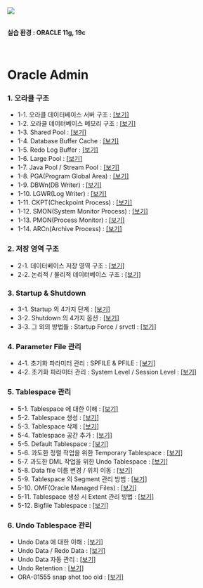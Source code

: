 
<img src="https://github.com/corvina1208/Oracle_Admin/assets/157337929/715f35d6-0331-4da1-851a-b91bf6b0508d.png">  
<br/>
<br/>

**실습 환경 : ORACLE 11g, 19c**  

<br/>

# Oracle Admin

### 1. 오라클 구조
- 1-1. 오라클 데이터베이스 서버 구조 : [[보기]](https://github.com/corvina1208/Oracle_Admin/blob/main/1-1.%20%EC%98%A4%EB%9D%BC%ED%81%B4%20%EB%8D%B0%EC%9D%B4%ED%84%B0%EB%B2%A0%EC%9D%B4%EC%8A%A4%20%EC%84%9C%EB%B2%84%20%EA%B5%AC%EC%A1%B0.md)
- 1-2. 오라클 데이터베이스 메모리 구조 : [[보기]](https://github.com/corvina1208/Oracle_Admin/blob/main/1-2.%20%EC%98%A4%EB%9D%BC%ED%81%B4%20%EB%8D%B0%EC%9D%B4%ED%84%B0%EB%B2%A0%EC%9D%B4%EC%8A%A4%20%EB%A9%94%EB%AA%A8%EB%A6%AC%20%EA%B5%AC%EC%A1%B0.md)
- 1-3. Shared Pool : [[보기]](https://github.com/corvina1208/Oracle_Admin/blob/main/1-3.%20Shared%20Pool.md)
- 1-4. Database Buffer Cache : [[보기]](https://github.com/corvina1208/Oracle_Admin/blob/main/1-4.%20Database%20Buffer%20Cache.md)
- 1-5. Redo Log Buffer : [[보기]](https://github.com/corvina1208/Oracle_Admin/blob/main/1-5.%20Redo%20Log%20Buffer.md)
- 1-6. Large Pool : [[보기]](https://github.com/corvina1208/Oracle_Admin/blob/main/1-6.%20Large%20Pool.md)
- 1-7. Java Pool / Stream Pool : [[보기]](https://github.com/corvina1208/Oracle_Admin/blob/main/1-7.%20Java%20Pool%2C%20Stream%20Pool.md)
- 1-8. PGA(Program Global Area) : [[보기]](https://github.com/corvina1208/Oracle_Admin/blob/main/1-8.%20PGA.md)
- 1-9. DBWn(DB Writer) : [[보기]](https://github.com/corvina1208/Oracle_Admin/blob/main/1-9.%20DBWn(DB%20Writer).md)
- 1-10. LGWR(Log Writer) : [[보기]](https://github.com/corvina1208/Oracle_Admin/blob/main/1-10.%20LGWR(Log%20Writer).md)
- 1-11. CKPT(Checkpoint Process) : [[보기]](https://github.com/corvina1208/Oracle_Admin/blob/main/1-11.%20CKPT(Checkpoint%20Process).md)
- 1-12. SMON(System Monitor Process) : [[보기]](https://github.com/corvina1208/Oracle_Admin/blob/main/1-12.%20SMON(System%20Monitor%20Process).md)
- 1-13. PMON(Process Monitor) : [[보기]](https://github.com/corvina1208/Oracle_Admin/blob/main/1-13.%20PMON(Process%20Monitor).md)
- 1-14. ARCn(Archive Process) : [[보기]](https://github.com/corvina1208/Oracle_Admin/blob/main/1-14.%20ARCn(Archive%20Process).md)

### 2. 저장 영역 구조
- 2-1. 데이터베이스 저장 영역 구조 : [[보기]](https://github.com/corvina1208/Oracle_Admin/blob/main/2-1.%20%EB%8D%B0%EC%9D%B4%ED%84%B0%EB%B2%A0%EC%9D%B4%EC%8A%A4%20%EC%A0%80%EC%9E%A5%20%EC%98%81%EC%97%AD%20%EA%B5%AC%EC%A1%B0.md)
- 2-2. 논리적 / 물리적 데이터베이스 구조 : [[보기]](https://github.com/corvina1208/Oracle_Admin/blob/main/2-2.%20%EB%85%BC%EB%A6%AC%EC%A0%81%2C%20%EB%AC%BC%EB%A6%AC%EC%A0%81%20%EB%8D%B0%EC%9D%B4%ED%84%B0%EB%B2%A0%EC%9D%B4%EC%8A%A4%20%EA%B5%AC%EC%A1%B0.md)

### 3. Startup & Shutdown
- 3-1. Startup 의 4가지 단계 : [[보기]](https://github.com/corvina1208/Oracle_Admin/blob/main/3-1.%20Startup%20%EC%9D%98%204%EA%B0%80%EC%A7%80%20%EB%8B%A8%EA%B3%84.md)
- 3-2. Shutdown 의 4가지 옵션 : [[보기]](https://github.com/corvina1208/Oracle_Admin/blob/main/3-2.%20Shutdown%20%EC%9D%98%204%EA%B0%80%EC%A7%80%20%EC%98%B5%EC%85%98.md)
- 3-3. 그 외의 방법들 : Startup Force / srvctl : [[보기]](https://github.com/corvina1208/Oracle_Admin/blob/main/3-3.%20%EA%B7%B8%20%EC%99%B8%EC%9D%98%20%EB%B0%A9%EB%B2%95%EB%93%A4%20%3A%20Startup%20Force%2C%20srvctl.md)

### 4. Parameter File 관리
- 4-1. 초기화 파라미터 관리 : SPFILE & PFILE : [[보기]](https://rebel-lord-f41.notion.site/SPFILE-PFILE-09c6cc8a05b1424e9693540405cb42ed?pvs=4)
- 4-2. 초기화 파라미터 관리 : System Level / Session Level : [[보기]](https://rebel-lord-f41.notion.site/System-Level-Session-Level-0f88b5311ab24b46ab616d52db83df56?pvs=4)

### 5. Tablespace 관리
- 5-1. Tablespace 에 대한 이해 : [[보기]](https://rebel-lord-f41.notion.site/Tablespace-5a6af05bebca42919d52b5abcfbb5a82?pvs=4)
- 5-2. Tablespace 생성 : [[보기]](https://rebel-lord-f41.notion.site/Tablespace-e1d80a1cfbc94f138c6de064b7231dfa?pvs=4)
- 5-3. Tablespace 삭제 : [[보기]](https://rebel-lord-f41.notion.site/Tablespace-d8780304356d41fa996aa2cab24c7342?pvs=4)
- 5-4. Tablespace 공간 추가 : [[보기]](https://rebel-lord-f41.notion.site/Tablespace-ff72bee1ac5d43ae9967f76644cd4ead?pvs=4)
- 5-5. Default Tablespace : [[보기]](https://rebel-lord-f41.notion.site/Default-Tablespace-525e6d24f2164cd391944c00c2f5e0bd?pvs=4)
- 5-6. 과도한 정렬 작업을 위한 Temporary Tablespace : [[보기]](https://rebel-lord-f41.notion.site/Temporary-Tablespace-8a530a8ba549456090e9c4b44e979d86?pvs=4)
- 5-7. 과도한 DML 작업을 위한 Undo Tablespace : [[보기]](https://rebel-lord-f41.notion.site/DML-Undo-Tablespace-58604cbf0665423fb485274a5fb0bdbd?pvs=4)
- 5-8. Data file 이름 변경 / 위치 이동 : [[보기]](https://rebel-lord-f41.notion.site/Data-file-b3e806ce88b84b21b8c88e769d54571a?pvs=4)
- 5-9. Tablespace 의 Segment 관리 방법 : [[보기]](https://rebel-lord-f41.notion.site/Tablespace-Segment-74a655c756b14e6bb30dc41144f1fe83?pvs=4)
- 5-10. OMF(Oracle Managed Files) : [[보기]](https://rebel-lord-f41.notion.site/OMF-Oracle-Managed-Files-171d1ebc049c438e9ab4d3ded87463ca?pvs=4)
- 5-11. Tablespace 생성 시 Extent 관리 방법 : [[보기]](https://rebel-lord-f41.notion.site/Tablespace-Extent-406e2653e1294b20a98601136b95d280?pvs=4)
- 5-12. Bigfile Tablespace : [[보기]](https://rebel-lord-f41.notion.site/Bigfile-Tablespace-f168ae90b230477fb3dbbe448da8d2bd?pvs=4)

### 6. Undo Tablespace 관리
- Undo Data 에 대한 이해 : [[보기]](https://rebel-lord-f41.notion.site/Undo-Data-e70a2b1cf4ce4567b4088d6059b7c83c?pvs=4)
- Undo Data / Redo Data : [[보기]](https://rebel-lord-f41.notion.site/Undo-Data-Redo-Data-6977877fac6c4c2c93877c58f1cae025?pvs=4)
- Undo Data 자동 관리 : [[보기]](https://rebel-lord-f41.notion.site/Undo-Data-ecabe79c28504cecb570a94f6e0191c1?pvs=4)
- Undo Retention : [[보기]](https://rebel-lord-f41.notion.site/Undo-Retention-90ade0953e154cbc9a7566fedb147c10?pvs=4)
- ORA-01555 snap shot too old : [[보기]](https://rebel-lord-f41.notion.site/ORA-01555-snapshot-too-old-28f61ab2a8e64aee9572c177dbb0950a?pvs=4)
